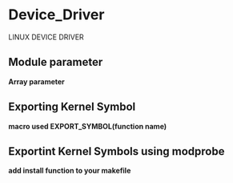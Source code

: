 # Device_Driver
LINUX DEVICE DRIVER

## Module parameter
**Array parameter**

## Exporting Kernel Symbol
**macro used EXPORT_SYMBOL(function name)**

## Exportint Kernel Symbols using modprobe
**add install function to your makefile**
